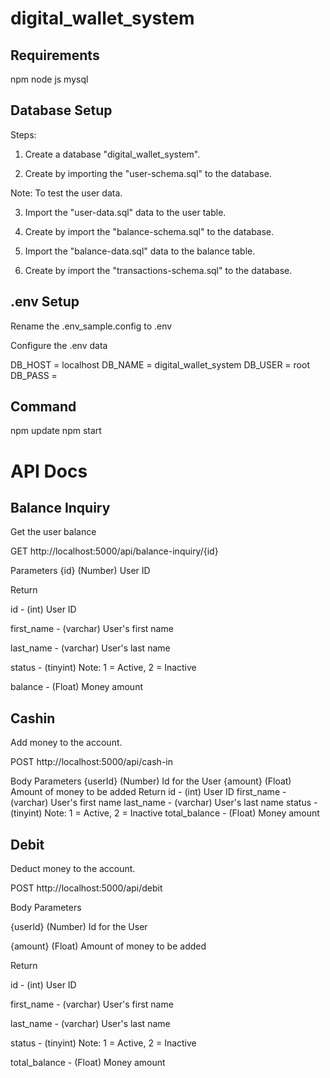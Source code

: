# digital_wallet_system

## Requirements

npm
node js
mysql

## Database Setup
Steps:
1. Create a database "digital_wallet_system".

2. Create by importing the "user-schema.sql" to the database.

Note: To test the user data.

3. Import the "user-data.sql" data to the user table.

4. Create by import the "balance-schema.sql" to the database.

5. Import the "balance-data.sql" data to the balance table.

6. Create by import the "transactions-schema.sql" to the database.

## .env Setup
Rename the .env_sample.config to .env

Configure the .env data

DB_HOST = localhost
DB_NAME = digital_wallet_system
DB_USER = root
DB_PASS =

## Command
npm update
npm start


# API Docs
## Balance Inquiry
Get the user balance

GET http://localhost:5000/api/balance-inquiry/{id}

Parameters
  {id} (Number) User ID
  
Return

  id - (int) User ID
  
  first_name - (varchar) User's first name
  
  last_name - (varchar) User's last name
  
  status - (tinyint) Note: 1 = Active, 2 = Inactive
  
  balance - (Float) Money amount

## Cashin
Add money to the account.

POST http://localhost:5000/api/cash-in

Body Parameters
  {userId} (Number) Id for the User
  {amount} (Float) Amount of money to be added
Return
  id - (int) User ID
  first_name - (varchar) User's first name
  last_name - (varchar) User's last name
  status - (tinyint) Note: 1 = Active, 2 = Inactive
  total_balance - (Float) Money amount

## Debit
Deduct money to the account.

POST http://localhost:5000/api/debit

Body Parameters

  {userId} (Number) Id for the User
  
  {amount} (Float) Amount of money to be added
  
Return

  id - (int) User ID
  
  first_name - (varchar) User's first name
  
  last_name - (varchar) User's last name
  
  status - (tinyint) Note: 1 = Active, 2 = Inactive
  
  total_balance - (Float) Money amount
